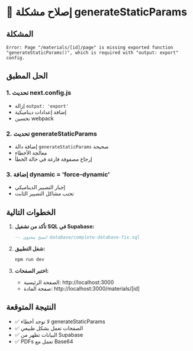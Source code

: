# 🔧 إصلاح مشكلة generateStaticParams

## المشكلة
```
Error: Page "/materials/[id]/page" is missing exported function "generateStaticParams()", which is required with "output: export" config.
```

## الحل المطبق

### 1. تحديث next.config.js
- إزالة `output: 'export'`
- إضافة إعدادات ديناميكية
- تحسين webpack

### 2. تحديث generateStaticParams
- إضافة دالة `generateStaticParams` صحيحة
- معالجة الأخطاء
- إرجاع مصفوفة فارغة في حالة الخطأ

### 3. إضافة dynamic = 'force-dynamic'
- إجبار التصيير الديناميكي
- تجنب مشاكل التصيير الثابت

## الخطوات التالية

1. **تأكد من تشغيل SQL في Supabase:**
   ```sql
   -- انسخ محتوى database/complete-database-fix.sql
   ```

2. **شغل التطبيق:**
   ```bash
   npm run dev
   ```

3. **اختبر الصفحات:**
   - الصفحة الرئيسية: http://localhost:3000
   - صفحة المادة: http://localhost:3000/materials/[id]

## النتيجة المتوقعة
- ✅ لا توجد أخطاء generateStaticParams
- ✅ الصفحات تعمل بشكل طبيعي
- ✅ البيانات تظهر من Supabase
- ✅ PDFs تعمل مع Base64
